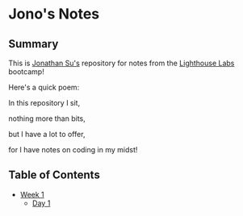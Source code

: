 # Jono's Notes

## Summary

This is [Jonathan Su's](https://github.com/hjonsu) repository for notes from the [Lighthouse Labs](https://www.lighthouselabs.ca/en) bootcamp!

Here's a quick poem:

In this repository I sit,

nothing more than bits,

but I have a lot to offer,

for I have notes on coding in my midst!

## Table of Contents

- [Week 1](/Week_1)
  - [Day 1](/Week_1/Day_1)
